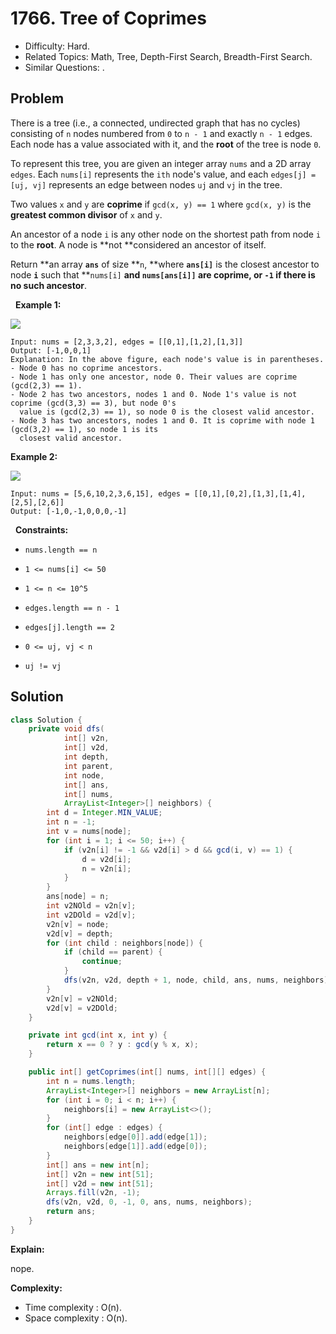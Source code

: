 # 1766. Tree of Coprimes

- Difficulty: Hard.
- Related Topics: Math, Tree, Depth-First Search, Breadth-First Search.
- Similar Questions: .

## Problem

There is a tree (i.e., a connected, undirected graph that has no cycles) consisting of ```n``` nodes numbered from ```0``` to ```n - 1``` and exactly ```n - 1``` edges. Each node has a value associated with it, and the **root** of the tree is node ```0```.

To represent this tree, you are given an integer array ```nums``` and a 2D array ```edges```. Each ```nums[i]``` represents the ```ith``` node's value, and each ```edges[j] = [uj, vj]``` represents an edge between nodes ```uj``` and ```vj``` in the tree.

Two values ```x``` and ```y``` are **coprime** if ```gcd(x, y) == 1``` where ```gcd(x, y)``` is the **greatest common divisor** of ```x``` and ```y```.

An ancestor of a node ```i``` is any other node on the shortest path from node ```i``` to the **root**. A node is **not **considered an ancestor of itself.

Return **an array **```ans```** of size **```n```, **where **```ans[i]```** is the closest ancestor to node **```i```** such that **```nums[i]``` **and **```nums[ans[i]]``` are **coprime**, or ```-1```** if there is no such ancestor**.

 
**Example 1:**


![](https://assets.leetcode.com/uploads/2021/01/06/untitled-diagram.png)


```
Input: nums = [2,3,3,2], edges = [[0,1],[1,2],[1,3]]
Output: [-1,0,0,1]
Explanation: In the above figure, each node's value is in parentheses.
- Node 0 has no coprime ancestors.
- Node 1 has only one ancestor, node 0. Their values are coprime (gcd(2,3) == 1).
- Node 2 has two ancestors, nodes 1 and 0. Node 1's value is not coprime (gcd(3,3) == 3), but node 0's
  value is (gcd(2,3) == 1), so node 0 is the closest valid ancestor.
- Node 3 has two ancestors, nodes 1 and 0. It is coprime with node 1 (gcd(3,2) == 1), so node 1 is its
  closest valid ancestor.
```

**Example 2:**


![](https://assets.leetcode.com/uploads/2021/01/06/untitled-diagram1.png)


```
Input: nums = [5,6,10,2,3,6,15], edges = [[0,1],[0,2],[1,3],[1,4],[2,5],[2,6]]
Output: [-1,0,-1,0,0,0,-1]
```

 
**Constraints:**


	
- ```nums.length == n```
	
- ```1 <= nums[i] <= 50```
	
- ```1 <= n <= 10^5```
	
- ```edges.length == n - 1```
	
- ```edges[j].length == 2```
	
- ```0 <= uj, vj < n```
	
- ```uj != vj```



## Solution

```java
class Solution {
    private void dfs(
            int[] v2n,
            int[] v2d,
            int depth,
            int parent,
            int node,
            int[] ans,
            int[] nums,
            ArrayList<Integer>[] neighbors) {
        int d = Integer.MIN_VALUE;
        int n = -1;
        int v = nums[node];
        for (int i = 1; i <= 50; i++) {
            if (v2n[i] != -1 && v2d[i] > d && gcd(i, v) == 1) {
                d = v2d[i];
                n = v2n[i];
            }
        }
        ans[node] = n;
        int v2NOld = v2n[v];
        int v2DOld = v2d[v];
        v2n[v] = node;
        v2d[v] = depth;
        for (int child : neighbors[node]) {
            if (child == parent) {
                continue;
            }
            dfs(v2n, v2d, depth + 1, node, child, ans, nums, neighbors);
        }
        v2n[v] = v2NOld;
        v2d[v] = v2DOld;
    }

    private int gcd(int x, int y) {
        return x == 0 ? y : gcd(y % x, x);
    }

    public int[] getCoprimes(int[] nums, int[][] edges) {
        int n = nums.length;
        ArrayList<Integer>[] neighbors = new ArrayList[n];
        for (int i = 0; i < n; i++) {
            neighbors[i] = new ArrayList<>();
        }
        for (int[] edge : edges) {
            neighbors[edge[0]].add(edge[1]);
            neighbors[edge[1]].add(edge[0]);
        }
        int[] ans = new int[n];
        int[] v2n = new int[51];
        int[] v2d = new int[51];
        Arrays.fill(v2n, -1);
        dfs(v2n, v2d, 0, -1, 0, ans, nums, neighbors);
        return ans;
    }
}
```

**Explain:**

nope.

**Complexity:**

* Time complexity : O(n).
* Space complexity : O(n).
